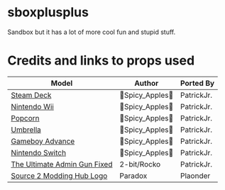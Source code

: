 # sboxplusplus
Sandbox but it has a lot of more cool fun and stupid stuff.


# Credits and links to props used

| Model       | Author      | Ported By   |
| ----------- | ----------- | ----------- |
| [Steam Deck](https://steamcommunity.com/sharedfiles/filedetails/?id=2552541374)      | 🍎Spicy_Apples🍎       | PatrickJr. |
| [Nintendo Wii](https://steamcommunity.com/sharedfiles/filedetails/?id=763867296) | 🍎Spicy_Apples🍎 | PatrickJr. |
| [Popcorn](https://steamcommunity.com/sharedfiles/filedetails/?id=802429760) | 🍎Spicy_Apples🍎| PatrickJr. |
| [Umbrella](https://steamcommunity.com/sharedfiles/filedetails/?id=741388252) | 🍎Spicy_Apples🍎| PatrickJr. |
| [Gameboy Advance](https://steamcommunity.com/sharedfiles/filedetails/?id=872024790) | 🍎Spicy_Apples🍎| PatrickJr. |
| [Nintendo Switch](https://steamcommunity.com/sharedfiles/filedetails/?id=851183541)  | 🍎Spicy_Apples🍎| PatrickJr. |
| [The Ultimate Admin Gun Fixed](https://steamcommunity.com/sharedfiles/filedetails/?id=158421055)  | 2-bit/Rocko | PatrickJr. |
| [Source 2 Modding Hub Logo](https://cdn.discordapp.com/attachments/692791978730979458/863863178789650473/s2_hub-sbox.zip)   | Paradox        | Plaonder |

